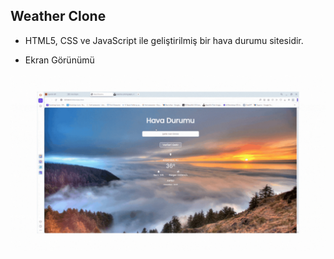 ## Weather Clone

- HTML5, CSS ve JavaScript ile geliştirilmiş bir hava durumu sitesidir.

- Ekran Görünümü


<img src="screen.gif"/>